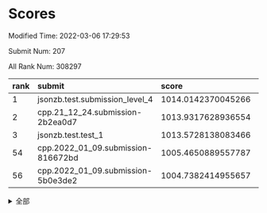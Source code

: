 # Scores

Modified Time: 2022-03-06 17:29:53

Submit Num: 207

All Rank Num: 308297

| rank |               submit               |       score        |       sigma        | pk_num |
| :--- | :--------------------------------- | :----------------- | :----------------- | :----- |
| 1    | jsonzb.test.submission_level_4     | 1014.0142370045266 | 0.8142646821121869 | 5955   |
| 2    | cpp.21_12_24.submission-2b2ea0d7   | 1013.9317628936554 | 0.7963159723524873 | 5958   |
| 3    | jsonzb.test.test_1                 | 1013.5728138083466 | 0.8378298031357094 | 5956   |
| 54   | cpp.2022_01_09.submission-816672bd | 1005.4650889557787 | 0.7249490031165866 | 5959   |
| 56   | cpp.2022_01_09.submission-5b0e3de2 | 1004.7382414955657 | 0.7226685091917187 | 5960   |


<details>
<summary>全部</summary>

| rank |                 submit                 |       score        |       sigma        | pk_num |
| :--- | :------------------------------------- | :----------------- | :----------------- | :----- |
| 1    | jsonzb.test.submission_level_4         | 1014.0142370045266 | 0.8142646821121869 | 5955   |
| 2    | cpp.21_12_24.submission-2b2ea0d7       | 1013.9317628936554 | 0.7963159723524873 | 5958   |
| 3    | jsonzb.test.test_1                     | 1013.5728138083466 | 0.8378298031357094 | 5956   |
| 4    | gobigger.level_3.submission_level_3_27 | 1011.9498978873712 | 0.7738638100879904 | 5953   |
| 5    | gobigger.level_3.submission_level_3_22 | 1011.8237779556282 | 0.7747422891196951 | 5954   |
| 6    | gobigger.level_3.submission_level_3_32 | 1011.6111614338588 | 0.7747039025948932 | 5959   |
| 7    | gobigger.level_3.submission_level_3_38 | 1011.1082164867105 | 0.7671405395906621 | 5955   |
| 8    | gobigger.level_3.submission_level_3_19 | 1010.7319532510456 | 0.7739210219255123 | 5959   |
| 9    | gobigger.level_3.submission_level_3_6  | 1010.7115249861187 | 0.7777706606580401 | 5958   |
| 10   | gobigger.level_3.submission_level_3_44 | 1010.5684384517189 | 0.7667932369478994 | 5956   |
| 11   | gobigger.level_3.submission_level_3_45 | 1010.4134785737821 | 0.7839467366922136 | 5959   |
| 12   | gobigger.level_3.submission_level_3_48 | 1010.3927113305335 | 0.7955587819114496 | 5955   |
| 13   | gobigger.level_3.submission_level_3_31 | 1010.3864195980359 | 0.7612317543024    | 5956   |
| 14   | gobigger.level_3.submission_level_3_4  | 1010.3213405506292 | 0.7587824632012279 | 5959   |
| 15   | gobigger.level_3.submission_level_3_29 | 1010.2598329997563 | 0.755682327630581  | 5956   |
| 16   | gobigger.level_3.submission_level_3_1  | 1010.243188081608  | 0.7766199160526331 | 5958   |
| 17   | gobigger.level_3.submission_level_3_46 | 1010.2258012717259 | 0.7465016809984405 | 5958   |
| 18   | gobigger.level_3.submission_level_3_23 | 1010.185044498737  | 0.7736101454710658 | 5955   |
| 19   | gobigger.level_3.submission_level_3_28 | 1010.1732170815967 | 0.7808467520603919 | 5959   |
| 20   | gobigger.level_3.submission_level_3_12 | 1010.0944829566059 | 0.7525173552017907 | 5953   |
| 21   | gobigger.level_3.submission_level_3_39 | 1010.0557399810536 | 0.7566725104248747 | 5959   |
| 22   | gobigger.level_3.submission_level_3_9  | 1010.0346317211147 | 0.7640909953207279 | 5956   |
| 23   | gobigger.level_3.submission_level_3_42 | 1010.0301124815486 | 0.7486990497936135 | 5960   |
| 24   | gobigger.level_3.submission_level_3_0  | 1009.9465947123392 | 0.7404234612168642 | 5954   |
| 25   | gobigger.level_3.submission_level_3_30 | 1009.9180605009523 | 0.7533833903966757 | 5961   |
| 26   | gobigger.level_3.submission_level_3_13 | 1009.8662401450852 | 0.7519835391833818 | 5955   |
| 27   | gobigger.level_3.submission_level_3_26 | 1009.8062677944198 | 0.7649542257296926 | 5956   |
| 28   | gobigger.level_3.submission_level_3_37 | 1009.7855722559367 | 0.754318555107438  | 5959   |
| 29   | gobigger.level_3.submission_level_3_21 | 1009.6871923978603 | 0.7388303150215366 | 5951   |
| 30   | gobigger.level_3.submission_level_3_16 | 1009.6669638256957 | 0.7946660283682143 | 5961   |
| 31   | gobigger.level_3.submission_level_3_20 | 1009.6659829501308 | 0.7482652909599311 | 5958   |
| 32   | gobigger.level_3.submission_level_3_17 | 1009.6342637910873 | 0.7499930045841087 | 5958   |
| 33   | gobigger.level_3.submission_level_3_33 | 1009.6178484709924 | 0.7630113816509686 | 5959   |
| 34   | gobigger.level_3.submission_level_3_10 | 1009.613704801667  | 0.7584572799925672 | 5957   |
| 35   | gobigger.level_3.submission_level_3_25 | 1009.600006670151  | 0.776917880087752  | 5955   |
| 36   | gobigger.level_3.submission_level_3_47 | 1009.592268111786  | 0.7518736494824165 | 5958   |
| 37   | gobigger.level_3.submission_level_3_35 | 1009.57980632868   | 0.753766867219252  | 5961   |
| 38   | gobigger.level_3.submission_level_3_18 | 1009.5543978176431 | 0.7514101277137224 | 5957   |
| 39   | gobigger.level_3.submission_level_3_40 | 1009.5446855895439 | 0.7461118995975706 | 5955   |
| 40   | gobigger.level_3.submission_level_3_34 | 1009.5111414531508 | 0.7654514972853357 | 5954   |
| 41   | gobigger.level_3.submission_level_3_14 | 1009.5079145218232 | 0.7516900277505176 | 5957   |
| 42   | gobigger.level_3.submission_level_3_8  | 1009.4649734326613 | 0.7482284065158225 | 5958   |
| 43   | gobigger.level_3.submission_level_3_7  | 1009.4322552053686 | 0.7578733646153197 | 5959   |
| 44   | gobigger.level_3.submission_level_3_43 | 1009.4108145776341 | 0.7553310414343138 | 5962   |
| 45   | gobigger.level_3.submission_level_3_2  | 1009.3716050238459 | 0.7489594589627393 | 5961   |
| 46   | gobigger.level_3.submission_level_3_11 | 1009.3041382442545 | 0.7514783624816557 | 5962   |
| 47   | gobigger.level_3.submission_level_3_49 | 1009.2119026078874 | 0.7543557877669005 | 5959   |
| 48   | gobigger.level_3.submission_level_3_15 | 1008.9507380314368 | 0.7475463642492771 | 5958   |
| 49   | gobigger.level_3.submission_level_3_24 | 1008.7112720346151 | 0.726763231110662  | 5962   |
| 50   | gobigger.level_3.submission_level_3_41 | 1008.6885834623141 | 0.7461741234164768 | 5956   |
| 51   | gobigger.level_3.submission_level_3_36 | 1008.6640271620876 | 0.7267709603077311 | 5962   |
| 52   | gobigger.level_3.submission_level_3_5  | 1008.4238745265785 | 0.7315763270204753 | 5960   |
| 53   | gobigger.level_3.submission_level_3_3  | 1007.2676722590668 | 0.7267782992665897 | 5955   |
| 54   | cpp.2022_01_09.submission-816672bd     | 1005.4650889557787 | 0.7249490031165866 | 5959   |
| 55   | gobigger.level_1.submission_level_1_24 | 1005.0976833876427 | 0.721445714436378  | 5960   |
| 56   | cpp.2022_01_09.submission-5b0e3de2     | 1004.7382414955657 | 0.7226685091917187 | 5960   |
| 57   | gobigger.level_1.submission_level_1_4  | 1004.609176978991  | 0.7380532461962882 | 5952   |
| 58   | gobigger.level_1.submission_level_1_10 | 1004.5604632873212 | 0.728766987803443  | 5964   |
| 59   | gobigger.level_1.submission_level_1_27 | 1004.240465121818  | 0.7216174276550296 | 5961   |
| 60   | gobigger.level_1.submission_level_1_37 | 1004.1466140331893 | 0.713245085804243  | 5959   |
| 61   | gobigger.level_1.submission_level_1_7  | 1003.9879779159149 | 0.7047945970520872 | 5954   |
| 62   | gobigger.level_1.submission_level_1_43 | 1003.9278789929621 | 0.7265092422176324 | 5956   |
| 63   | gobigger.level_1.submission_level_1_15 | 1003.9172732006085 | 0.7175970822854284 | 5958   |
| 64   | gobigger.level_1.submission_level_1_5  | 1003.8958496692509 | 0.7167072891563155 | 5963   |
| 65   | gobigger.level_1.submission_level_1_28 | 1003.892292176396  | 0.7059199216940191 | 5964   |
| 66   | gobigger.level_1.submission_level_1_36 | 1003.8829268701943 | 0.7255972239598099 | 5958   |
| 67   | gobigger.level_1.submission_level_1_47 | 1003.8608865166964 | 0.728974134162715  | 5960   |
| 68   | gobigger.level_1.submission_level_1_17 | 1003.7105032169416 | 0.7098253069631739 | 5954   |
| 69   | gobigger.level_1.submission_level_1_12 | 1003.7049168165639 | 0.7284568133789832 | 5958   |
| 70   | gobigger.level_1.submission_level_1_16 | 1003.7031971330018 | 0.7218385881869452 | 5956   |
| 71   | gobigger.level_1.submission_level_1_0  | 1003.646875535343  | 0.7052304855744184 | 5956   |
| 72   | gobigger.level_1.submission_level_1_41 | 1003.6439019590075 | 0.7138587184324848 | 5958   |
| 73   | gobigger.level_1.submission_level_1_39 | 1003.5985988440773 | 0.7076836539795264 | 5959   |
| 74   | gobigger.level_1.submission_level_1_9  | 1003.5399997166227 | 0.716310900182574  | 5951   |
| 75   | gobigger.level_1.submission_level_1_19 | 1003.4595740433854 | 0.7090622715117952 | 5964   |
| 76   | gobigger.level_1.submission_level_1_34 | 1003.441822294069  | 0.7176465534186526 | 5960   |
| 77   | gobigger.level_1.submission_level_1_14 | 1003.4376461568709 | 0.7131346374555252 | 5958   |
| 78   | gobigger.level_1.submission_level_1_46 | 1003.4141440996965 | 0.7065213601812301 | 5957   |
| 79   | gobigger.level_1.submission_level_1_2  | 1003.3746240938799 | 0.7100574680899848 | 5961   |
| 80   | gobigger.level_1.submission_level_1_33 | 1003.3023699816134 | 0.7174968426707462 | 5958   |
| 81   | gobigger.level_1.submission_level_1_44 | 1003.2672719068055 | 0.7167943406177928 | 5954   |
| 82   | gobigger.level_1.submission_level_1_20 | 1003.2630127184209 | 0.7137425031109251 | 5953   |
| 83   | gobigger.level_1.submission_level_1_8  | 1003.2479996050142 | 0.7223523071387408 | 5954   |
| 84   | gobigger.level_1.submission_level_1_40 | 1003.1839099921559 | 0.7413505534251438 | 5956   |
| 85   | gobigger.level_1.submission_level_1_3  | 1003.1207166591229 | 0.7028407242285583 | 5959   |
| 86   | gobigger.level_1.submission_level_1_30 | 1003.0437778667998 | 0.7255414844642731 | 5958   |
| 87   | gobigger.level_1.submission_level_1_35 | 1003.0139553479681 | 0.7248766138307349 | 5953   |
| 88   | gobigger.level_1.submission_level_1_32 | 1002.9911106127614 | 0.7242754259777667 | 5959   |
| 89   | gobigger.level_1.submission_level_1_18 | 1002.9786852576962 | 0.7159170302741479 | 5952   |
| 90   | gobigger.level_1.submission_level_1_49 | 1002.9456967440727 | 0.7118793262194801 | 5959   |
| 91   | gobigger.level_1.submission_level_1_6  | 1002.9386232857869 | 0.7269187976801379 | 5960   |
| 92   | gobigger.level_1.submission_level_1_45 | 1002.9194411050375 | 0.7165156426575545 | 5954   |
| 93   | gobigger.level_1.submission_level_1_48 | 1002.7802565147557 | 0.7119881382387456 | 5955   |
| 94   | gobigger.level_1.submission_level_1_11 | 1002.7176776804006 | 0.7127863524259703 | 5958   |
| 95   | gobigger.level_1.submission_level_1_25 | 1002.7104264939265 | 0.7254063463966712 | 5958   |
| 96   | gobigger.level_1.submission_level_1_13 | 1002.6201327217672 | 0.712219221515854  | 5952   |
| 97   | gobigger.level_1.submission_level_1_31 | 1002.6026071126283 | 0.7146863232411974 | 5959   |
| 98   | gobigger.level_1.submission_level_1_42 | 1002.5622818324036 | 0.7047492017471048 | 5956   |
| 99   | gobigger.level_1.submission_level_1_26 | 1002.5071980739377 | 0.7096959082124877 | 5960   |
| 100  | gobigger.level_1.submission_level_1_38 | 1002.4997593105201 | 0.7223671737340989 | 5957   |
| 101  | gobigger.level_1.submission_level_1_22 | 1002.4953369853849 | 0.7016325885293938 | 5957   |
| 102  | gobigger.level_1.submission_level_1_21 | 1002.444453735355  | 0.715256045628253  | 5960   |
| 103  | gobigger.level_1.submission_level_1_29 | 1002.2073799661666 | 0.7032374761602574 | 5959   |
| 104  | gobigger.level_1.submission_level_1_1  | 1001.7881396157097 | 0.7096500541024662 | 5954   |
| 105  | gobigger.level_1.submission_level_1_23 | 1001.5228186027125 | 0.701412588844803  | 5954   |
| 106  | gobigger.random.submission_random_4    | 997.4618275116827  | 0.7128985668529545 | 5958   |
| 107  | gobigger.random.submission_random_28   | 997.4580962337045  | 0.697252587558848  | 5963   |
| 108  | gobigger.random.submission_random_1    | 997.3001677703754  | 0.6990006182884609 | 5962   |
| 109  | gobigger.random.submission_random_39   | 997.2469730319788  | 0.7067192123406361 | 5954   |
| 110  | gobigger.random.submission_random_40   | 997.0845891662285  | 0.7176834749409295 | 5959   |
| 111  | gobigger.random.submission_random_36   | 996.9764665794319  | 0.7027046714221266 | 5958   |
| 112  | gobigger.random.submission_random_49   | 996.8875846927533  | 0.7035685082586935 | 5957   |
| 113  | gobigger.random.submission_random_23   | 996.7451726153222  | 0.7173423501182814 | 5954   |
| 114  | gobigger.random.submission_random_42   | 996.717122371688   | 0.7049851506861355 | 5954   |
| 115  | gobigger.random.submission_random_34   | 996.6537461185552  | 0.7041990570663581 | 5960   |
| 116  | gobigger.random.submission_random_13   | 996.6179830083423  | 0.714870650946534  | 5958   |
| 117  | gobigger.random.submission_random_21   | 996.5488381844597  | 0.7179797349102703 | 5959   |
| 118  | gobigger.random.submission_random_29   | 996.5334143209006  | 0.7135005289567552 | 5956   |
| 119  | gobigger.random.submission_random_6    | 996.4092592155276  | 0.7237963555397879 | 5961   |
| 120  | gobigger.random.submission_random_46   | 996.3971181798248  | 0.7140598692073757 | 5958   |
| 121  | gobigger.random.submission_random_44   | 996.3871898085065  | 0.7059582200914709 | 5954   |
| 122  | gobigger.random.submission_random_15   | 996.3869299552399  | 0.7022880974224096 | 5956   |
| 123  | gobigger.random.submission_random_20   | 996.2679537455604  | 0.7018024675393064 | 5960   |
| 124  | gobigger.random.submission_random_12   | 996.1773575260753  | 0.7092127059872713 | 5960   |
| 125  | gobigger.random.submission_random_32   | 996.0985909896863  | 0.7157159699183421 | 5954   |
| 126  | gobigger.random.submission_random_7    | 996.0859557594201  | 0.7054130424414669 | 5958   |
| 127  | gobigger.random.submission_random_38   | 996.0713145253568  | 0.698222368636504  | 5955   |
| 128  | gobigger.random.submission_random_9    | 995.9243701757371  | 0.7052211189258776 | 5961   |
| 129  | gobigger.random.submission_random_43   | 995.9146247143233  | 0.7136457366280444 | 5956   |
| 130  | gobigger.random.submission_random_48   | 995.9140780038218  | 0.7155868382111966 | 5955   |
| 131  | gobigger.random.submission_random_33   | 995.8141697306093  | 0.7058904453034844 | 5956   |
| 132  | gobigger.random.submission_random_0    | 995.771619561311   | 0.7066945490063001 | 5955   |
| 133  | gobigger.random.submission_random_22   | 995.7562191448272  | 0.7081746322186191 | 5961   |
| 134  | gobigger.random.submission_random_45   | 995.7417653604679  | 0.7299223899463573 | 5956   |
| 135  | gobigger.random.submission_random_14   | 995.6736173151816  | 0.7154624706110557 | 5958   |
| 136  | gobigger.random.submission_random_19   | 995.6687638555712  | 0.7259219107049213 | 5957   |
| 137  | gobigger.random.submission_random_26   | 995.64281419855    | 0.7092299785322727 | 5963   |
| 138  | gobigger.random.submission_random_3    | 995.6249788452988  | 0.7304939267188802 | 5960   |
| 139  | gobigger.random.submission_random_35   | 995.6121578177789  | 0.707570198930107  | 5958   |
| 140  | gobigger.random.submission_random_41   | 995.5691294560203  | 0.7126116937508424 | 5959   |
| 141  | gobigger.random.submission_random_10   | 995.5400435533331  | 0.709547441976304  | 5957   |
| 142  | gobigger.random.submission_random_2    | 995.5394850151805  | 0.7145616925274899 | 5959   |
| 143  | gobigger.random.submission_random_8    | 995.4751693301293  | 0.7142186736720525 | 5962   |
| 144  | gobigger.random.submission_random_24   | 995.4724235969383  | 0.7128919309499469 | 5960   |
| 145  | gobigger.random.submission_random_47   | 995.4317711102619  | 0.710708721194078  | 5955   |
| 146  | gobigger.random.submission_random_11   | 995.431392405923   | 0.713899485249962  | 5955   |
| 147  | gobigger.random.submission_random_25   | 995.3838045545691  | 0.7114389835214183 | 5953   |
| 148  | gobigger.random.submission_random_37   | 995.3173149784484  | 0.7049599508805638 | 5954   |
| 149  | gobigger.random.submission_random_16   | 995.3055968207325  | 0.7113386396013813 | 5963   |
| 150  | gobigger.random.submission_random_27   | 995.253398368524   | 0.7163566693067532 | 5957   |
| 151  | gobigger.random.submission_random_31   | 994.9242230270868  | 0.7259989720448077 | 5957   |
| 152  | gobigger.random.submission_random_30   | 994.8899680751105  | 0.7104756811809696 | 5957   |
| 153  | gobigger.random.submission_random_18   | 994.80526298644    | 0.7117243997233544 | 5956   |
| 154  | gobigger.random.submission_random_17   | 994.6901345736339  | 0.7132288645046324 | 5958   |
| 155  | gobigger.random.submission_random_5    | 994.3950284185674  | 0.7300852135575489 | 5958   |
| 156  | gobigger.level_2.submission_level_2_23 | 993.8292507293911  | 0.7300348449944176 | 5959   |
| 157  | gobigger.level_2.submission_level_2_14 | 993.6572565449676  | 0.7515294491735488 | 5958   |
| 158  | gobigger.level_2.submission_level_2_44 | 993.6389273593585  | 0.730413510023308  | 5954   |
| 159  | gobigger.level_2.submission_level_2_7  | 993.5446464031891  | 0.7410685658072326 | 5958   |
| 160  | gobigger.level_2.submission_level_2_12 | 993.5077388686233  | 0.7246039812018609 | 5959   |
| 161  | gobigger.level_2.submission_level_2_41 | 993.3216141797396  | 0.7425409953863457 | 5956   |
| 162  | gobigger.level_2.submission_level_2_3  | 993.2372095908262  | 0.7390691945882776 | 5957   |
| 163  | gobigger.level_2.submission_level_2_8  | 993.2010176563027  | 0.7425157222320247 | 5951   |
| 164  | gobigger.level_2.submission_level_2_22 | 993.1977215097713  | 0.7483225599529    | 5952   |
| 165  | gobigger.level_2.submission_level_2_20 | 993.0687814725367  | 0.744095787675537  | 5956   |
| 166  | gobigger.level_2.submission_level_2_42 | 993.054886924882   | 0.7391729142214656 | 5960   |
| 167  | gobigger.level_2.submission_level_2_24 | 992.8529959019497  | 0.7243565451895038 | 5953   |
| 168  | gobigger.level_2.submission_level_2_6  | 992.8386916336341  | 0.7313123499949289 | 5961   |
| 169  | gobigger.level_2.submission_level_2_26 | 992.723924572158   | 0.7690643120922653 | 5959   |
| 170  | gobigger.level_2.submission_level_2_39 | 992.699978655795   | 0.7271622371421369 | 5960   |
| 171  | gobigger.level_2.submission_level_2_2  | 992.54919742469    | 0.7392350894321275 | 5953   |
| 172  | gobigger.level_2.submission_level_2_1  | 992.4407515452112  | 0.7474049974039937 | 5957   |
| 173  | gobigger.level_2.submission_level_2_11 | 992.4263546785589  | 0.7334932825664774 | 5954   |
| 174  | gobigger.level_2.submission_level_2_27 | 992.3993214884757  | 0.7270587944343638 | 5956   |
| 175  | gobigger.level_2.submission_level_2_9  | 992.3456745197019  | 0.7413595678733543 | 5956   |
| 176  | gobigger.level_2.submission_level_2_40 | 992.3220274308964  | 0.7479103947308794 | 5959   |
| 177  | gobigger.level_2.submission_level_2_30 | 992.3213879425598  | 0.7542096159124754 | 5956   |
| 178  | gobigger.level_2.submission_level_2_25 | 992.2786355340639  | 0.7688255336226022 | 5954   |
| 179  | gobigger.level_2.submission_level_2_21 | 992.2678144779653  | 0.7558682221718714 | 5955   |
| 180  | gobigger.level_2.submission_level_2_19 | 992.2068416990539  | 0.7463675737462873 | 5955   |
| 181  | gobigger.level_2.submission_level_2_36 | 992.1409461195218  | 0.7428982384111402 | 5962   |
| 182  | gobigger.level_2.submission_level_2_10 | 992.1072462001191  | 0.757371726578464  | 5958   |
| 183  | gobigger.level_2.submission_level_2_0  | 992.0105065250598  | 0.7475893536789735 | 5956   |
| 184  | gobigger.level_2.submission_level_2_33 | 991.9802640818116  | 0.7617944037995852 | 5957   |
| 185  | gobigger.level_2.submission_level_2_47 | 991.9795742789983  | 0.7367209450309996 | 5960   |
| 186  | gobigger.level_2.submission_level_2_15 | 991.969280129495   | 0.777762877117911  | 5956   |
| 187  | gobigger.level_2.submission_level_2_49 | 991.8776029132704  | 0.7523980761129513 | 5961   |
| 188  | gobigger.level_2.submission_level_2_13 | 991.8445989275361  | 0.7450752967402098 | 5958   |
| 189  | gobigger.level_2.submission_level_2_29 | 991.7923708713589  | 0.7393989051535967 | 5958   |
| 190  | gobigger.level_2.submission_level_2_46 | 991.7193667230563  | 0.766184373507724  | 5959   |
| 191  | gobigger.level_2.submission_level_2_4  | 991.6681080879107  | 0.7387509771426309 | 5956   |
| 192  | gobigger.level_2.submission_level_2_18 | 991.6555846107555  | 0.7746541031400624 | 5961   |
| 193  | gobigger.level_2.submission_level_2_5  | 991.5631926244207  | 0.7506700552431054 | 5955   |
| 194  | gobigger.level_2.submission_level_2_17 | 991.5609131752103  | 0.7416701792399465 | 5956   |
| 195  | gobigger.level_2.submission_level_2_31 | 991.4999713761182  | 0.7641446551822733 | 5958   |
| 196  | gobigger.level_2.submission_level_2_37 | 991.4543901476766  | 0.7424596826437712 | 5957   |
| 197  | gobigger.level_2.submission_level_2_38 | 991.3447604745987  | 0.7649177967921651 | 5959   |
| 198  | gobigger.level_2.submission_level_2_45 | 991.3120120694231  | 0.75141626233538   | 5956   |
| 199  | gobigger.level_2.submission_level_2_34 | 991.2799126261366  | 0.7602242601310476 | 5956   |
| 200  | gobigger.level_2.submission_level_2_16 | 991.0735743208409  | 0.7724119981174196 | 5955   |
| 201  | gobigger.level_2.submission_level_2_48 | 990.6926109423139  | 0.7435159790374812 | 5955   |
| 202  | gobigger.level_2.submission_level_2_43 | 990.6574561828556  | 0.7640544646653835 | 5958   |
| 203  | gobigger.level_2.submission_level_2_32 | 990.5512819241286  | 0.7747529205770652 | 5959   |
| 204  | gobigger.level_2.submission_level_2_35 | 990.2225943198246  | 0.7480649228948123 | 5958   |
| 205  | gobigger.level_2.submission_level_2_28 | 990.1297274985109  | 0.7621939529177103 | 5955   |
| 206  | gobigger.none.submission_none_0        | 976.2016676442056  | 1.4422766093598927 | 5963   |
| 207  | gobigger.none.submission_none_1        | 975.9573422055444  | 1.4179498042881025 | 5963   |

</details>